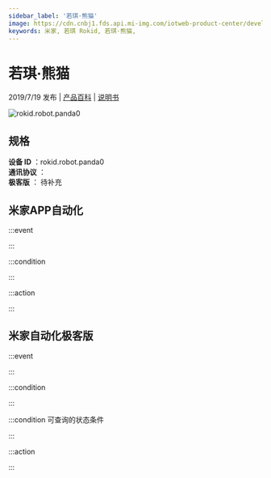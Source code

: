 ```yaml
---
sidebar_label: '若琪·熊猫'
image: https://cdn.cnbj1.fds.api.mi-img.com/iotweb-product-center/developer_1629098030773MNoS0Kod.png?GalaxyAccessKeyId=AKVGLQWBOVIRQ3XLEW&Expires=9223372036854775807&Signature=0QrlRjGmtg/yRZrXCCLbvXetsYA=
keywords: 米家, 若琪 Rokid, 若琪·熊猫, 
---
```

# 若琪·熊猫

2019/7/19 发布 | [产品百科](https://home.mi.com/webapp/content/baike/product/index.html?model=rokid.robot.panda0/) | [说明书](https://home.mi.com/views/introduction.html?model=rokid.robot.panda0&region=cn)

![rokid.robot.panda0](https://cdn.cnbj1.fds.api.mi-img.com/iotweb-product-center/developer_1629098030773MNoS0Kod.png?GalaxyAccessKeyId=AKVGLQWBOVIRQ3XLEW&Expires=9223372036854775807&Signature=0QrlRjGmtg/yRZrXCCLbvXetsYA=)

## 规格  
> 
**设备 ID** ：rokid.robot.panda0  
**通讯协议** ：  
**极客版**  ： 待补充 


## 米家APP自动化  

:::event  

:::

:::condition  

:::

:::action   

:::

## 米家自动化极客版  

:::event  

:::

:::condition  

:::

:::condition 可查询的状态条件  

:::

:::action  

:::

        
